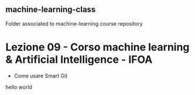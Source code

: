 ## machine-learning-class
Folder associated to machine-learning course  repository


# Lezione 09 - Corso machine learning & Artificial Intelligence - IFOA


- Come usare Smart Git



hello world
